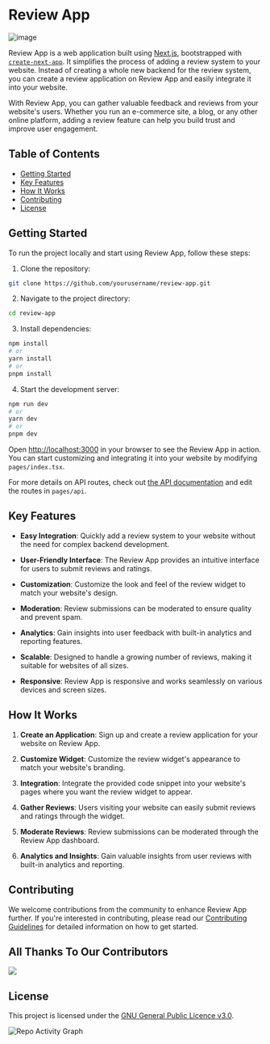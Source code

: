 # Review App

![image](https://github.com/priyankeshh/review-app/assets/102135464/ce5d8d2b-c130-4a31-b6c1-200d6a6d862e)


Review App is a web application built using [Next.js](https://nextjs.org/), bootstrapped with [`create-next-app`](https://github.com/vercel/next.js/tree/canary/packages/create-next-app). It simplifies the process of adding a review system to your website. Instead of creating a whole new backend for the review system, you can create a review application on Review App and easily integrate it into your website.

With Review App, you can gather valuable feedback and reviews from your website's users. Whether you run an e-commerce site, a blog, or any other online platform, adding a review feature can help you build trust and improve user engagement.

## Table of Contents
- [Getting Started](#getting-started)
- [Key Features](#key-features)
- [How It Works](#how-it-works)
- [Contributing](#contributing)
- [License](#license)

## Getting Started

To run the project locally and start using Review App, follow these steps:

1. Clone the repository:

```bash
git clone https://github.com/yourusername/review-app.git
```

2. Navigate to the project directory:

```bash
cd review-app
```

3. Install dependencies:

```bash
npm install
# or
yarn install
# or
pnpm install
```

4. Start the development server:

```bash
npm run dev
# or
yarn dev
# or
pnpm dev
```

Open [http://localhost:3000](http://localhost:3000) in your browser to see the Review App in action. You can start customizing and integrating it into your website by modifying `pages/index.tsx`.

For more details on API routes, check out [the API documentation](https://nextjs.org/docs/api-routes/introduction) and edit the routes in `pages/api`.

## Key Features

- **Easy Integration**: Quickly add a review system to your website without the need for complex backend development.

- **User-Friendly Interface**: The Review App provides an intuitive interface for users to submit reviews and ratings.

- **Customization**: Customize the look and feel of the review widget to match your website's design.

- **Moderation**: Review submissions can be moderated to ensure quality and prevent spam.

- **Analytics**: Gain insights into user feedback with built-in analytics and reporting features.

- **Scalable**: Designed to handle a growing number of reviews, making it suitable for websites of all sizes.

- **Responsive**: Review App is responsive and works seamlessly on various devices and screen sizes.

## How It Works

1. **Create an Application**: Sign up and create a review application for your website on Review App.

2. **Customize Widget**: Customize the review widget's appearance to match your website's branding.

3. **Integration**: Integrate the provided code snippet into your website's pages where you want the review widget to appear.

4. **Gather Reviews**: Users visiting your website can easily submit reviews and ratings through the widget.

5. **Moderate Reviews**: Review submissions can be moderated through the Review App dashboard.

6. **Analytics and Insights**: Gain valuable insights from user reviews with built-in analytics and reporting.

## Contributing

We welcome contributions from the community to enhance Review App further. If you're interested in contributing, please read our [Contributing Guidelines](CONTRIBUTING.md) for detailed information on how to get started.

## All Thanks To Our Contributors

<a href="https://github.com/piyushgarg-dev/review-app/graphs/contributors">
  <img src="https://contrib.rocks/image?repo=piyushgarg-dev/review-app" />
</a>

## License

This project is licensed under the [GNU General Public Licence v3.0](https://github.com/piyushgarg-dev/review-app/blob/main/LICENCE).

![Repo Activity Graph](https://repobeats.axiom.co/api/embed/f6281bf7178187a69dc4999d7486a4d8a1a73374.svg "Repobeats analytics image")
